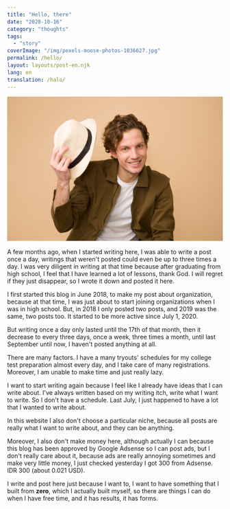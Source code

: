 ```yaml
---
title: "Hello, there"
date: "2020-10-16"
category: "thoughts"
tags:
  - "story"
coverImage: "/img/pexels-moose-photos-1036627.jpg"
permalink: /hello/
layout: layouts/post-en.njk
lang: en
translation: /halo/
---
```


![](/img/pexels-moose-photos-1036627.jpg)

A few months ago, when I started writing here, I was able to write a post once a day, writings that weren't posted could even be up to three times a day. I was very diligent in writing at that time because after graduating from high school, I feel that I have learned a lot of lessons, thank God. I will regret if they just disappear, so I wrote it down and posted it here.

I first started this blog in June 2018, to make my post about organization, because at that time, I was just about to start joining organizations when I was in high school. But, in 2018 I only posted two posts, and 2019 was the same, two posts too. It started to be more active since July 1, 2020.

But writing once a day only lasted until the 17th of that month, then it decrease to every three days, once a week, three times a month, until last September until now, I haven't posted anything at all.

There are many factors. I have a many tryouts' schedules for my college test preparation almost every day, and I take care of many registrations. Moreover, I am unable to make time and just really lazy.

I want to start writing again because I feel like I already have ideas that I can write about. I've always written based on my writing itch, write what I want to write. So I don't have a schedule. Last July, I just happened to have a lot that I wanted to write about.

In this website I also don't choose a particular niche, because all posts are really what I want to write about, and they can be anything.

Moreover, I also don't make money here, although actually I can because this blog has been approved by Google Adsense so I can post ads, but I don't really care about it, because ads are really annoying sometimes and make very little money, I just checked yesterday I got 300 from Adsense. IDR 300 (about 0.021 USD).

I write and post here just because I want to, I want to have something that I built from **zero**, which I actually built myself, so there are things I can do when I have free time, and it has results, it has forms.
